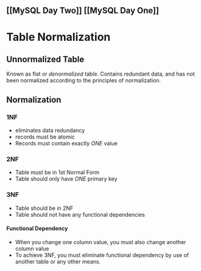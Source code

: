 [[MySQL Day Two]]
[[MySQL Day One]]
---
# Table Normalization
## Unnormalized Table

Known as flat or *denormalized* table. Contains redundant data, and has not been normalized according to the principles of normalization.

## Normalization
### 1NF
- eliminates data redundancy
- records must be atomic
- Records must contain exactly *ONE* value
### 2NF
- Table must be in 1st Normal Form
- Table should only have *ONE* primary key
### 3NF
- Table should be in 2NF
- Table should not have any functional dependencies
#### Functional Dependency
- When you change one column value, you must also change another column value
- To achieve 3NF, you must eliminate functional dependency by use of another table or any other means.
